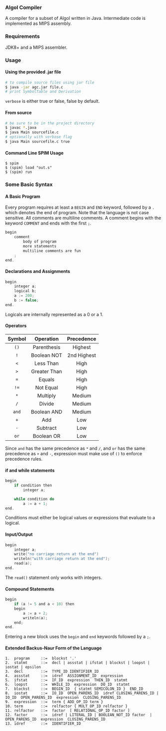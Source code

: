 ### Algol Compiler
A compiler for a subset of Algol written in Java. Intermediate code is implemented as MIPS assembly.

### Requirements
JDK8+ and a MIPS assembler.

### Usage
#### Using the provided .jar file
```sh
# to compile source files using jar file
$ java -jar agc.jar file.c
# print SymbolTable and Derivation
```
`verbose` is either true or false, false by default.
#### From source
```sh
# be sure to be in the project directory
$ javac *.java
$ java Main sourcefile.c
# optionally with verbose flag
$ java Main sourcefile.c true
```

#### Command Line SPIM Usage
```shell
$ spim
$ (spim) load "out.s"
$ (spim) run
```

### Some Basic Syntax
#### A Basic Program
Every program requires at least a `BEGIN` and `END` keyword, followed by a `.` which denotes the end of program. Note that the language is not case sensitive. All comments are multiline comments. A comment begins with the keyword `COMMENT` and ends with the first `;`.

```c
begin
    comment
        body of program
        more statements
        multiline comments are fun
    ;
end.
```
#### Declarations and Assignments
```c
begin
    integer a;
    logical b;
    a := 200;
    b := false;
end.
```
Logicals are internally represented as a 0 or a 1.

#### Operators
|Symbol | Operation     | Precedence |
| :---:    | :---:            | :---:    |
|`()`   |  Parenthesis  |  Highest  |
|  `!`  |  Boolean NOT  |  2nd Highest  |
|  `<`  |  Less Than    |  High  |
|  `>`  |  Greater Than |  High  |
|  `=`  |   Equals      |  High  |
| `!=`  |  Not Equal    |  High    |
|  `*`  |  Multiply     |  Medium  |
|  `/`  |  Divide       |  Medium  |
| `and` |  Boolean AND  |  Medium  |
|  `+`  |  Add          |  Low  |
|  `-`  |  Subtract     |  Low  |
| `or`  |  Boolean OR   |  Low  |

Since `and` has the same precedence as `*` and `/`, and `or` has the same precedence as `+` and `-`, expression must make use of `()` to enforce precedence rules.

#### if and while statements
```c
begin
    if condition then
        integer a;

    while condition do
        a := a + 1;
end.

```
Conditions must either be logical values or expressions that evaluate to a logical.

#### Input/Output
```c
begin
    integer a;
    write("no carriage return at the end")
    writeln("with carriage return at the end");
    read(a);
end.
```
The `read()` statement only works with integers.
#### Compound Statements
```c
begin
    if (a != 5 and a < 10) then
    begin
        a := a + 2;
        writeln(a);
    end;
end.
```
Entering a new block uses the `begin` and `end` keywords followed by a `;`.


#### Extended Backus-Naur Form of the Language
```
1.  program     ::=  blockst '.'
2.  statmt      ::=  decl | assstat | ifstat | blockst | loopst | iostat | epsilon
3.  decl        ::=  TYPE_ID IDENTIFIER_ID
4.  assstat     ::=  idref  ASSIGNMENT_ID  expression
5.  ifstat      ::=  IF_ID  expression  THEN_ID  statmt
6.  loopst      ::=  WHILE_ID  expression  DO_ID  statmt
7.  blockst     ::=  BEGIN_ID  { statmt SEMICOLON_ID }  END_ID
8.  iostat	    ::=  IO_ID  OPEN_PARENS_ID  idref CLOSING_PARENS_ID | IO_ID  OPEN_PARENS_ID  expression  CLOSING_PARENS_ID
9.  expression  ::=  term { ADD_OP_ID term }
10. term        ::=  relfactor { MULT_OP_ID relfactor }
11. relfactor   ::=  factor  [ RELATIONAL_OP_ID factor ]
12. factor      ::=  idref | LITERAL_ID | BOOLEAN_NOT_ID factor  | OPEN_PARENS_ID  expression  CLOSING_PARENS_ID
13. idref       ::=  IDENTIFIER_ID
```